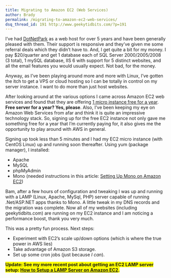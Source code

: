 ```yaml
---
title: Migrating to Amazon EC2 (Web Services)
author: Brady
permalink: /migrating-to-amazon-ec2-web-services/
dsq_thread_id: 191 http://www.geekytidbits.com/?p=191
---
```

I&#8217;ve had [DotNetPark][1] as a web host for over 5 years and have been generally pleased with them. Their support is responsive and they&#8217;ve given me some referral deals which they didn&#8217;t have to. And, I get quite a bit for my money. I pay $20/quarter and get 1 database each of SQL Server 2000/2005/2008 (3 total), 1 mySQL database, IIS 6 with support for 5 distinct websites, and all the email features you would usually expect. Not bad, for the money.

Anyway, as I&#8217;ve been playing around more and more with Linux, I&#8217;ve gotten the itch to get a VPS or cloud hosting so I can be totally in control on my server instance. I want to do more than just host websites.

After looking around at the various options I came across Amazon EC2 web services and found that they are offering [1 micro instance free for a year][2]. **Free server for a year? Yes, please**. Also, I&#8217;ve been keeping my eye on Amazon Web Services from afar and think it is quite an impressive technology stack. So, signing up for the free EC2 instance not only gave me something free for a year that I&#8217;m currently paying for, it also gives me the opportunity to play around with AWS in general.

Signing up took less than 5 minutes and I had my EC2 micro instance (with CentOS Linux) up and running soon thereafter. Using yum (package manager), I installed:

  * Apache
  * MySQL
  * phpMyAdmin
  * Mono (needed instructions in this article: [Setting Up Mono on Amazon EC2][3])

Bam, after a few hours of configuration and tweaking I was up and running with a LAMP (Linux, Apache, MySql, PHP) server capable of running .Net/ASP.NET apps thanks to Mono. A little tweak in my DNS records and the migration was complete. Now all of my websites (including geekytidbits.com) are running on my EC2 instance and I am noticing a performance boost, thank you very much.

This was a pretty fun process. Next steps:

  * Experiment with EC2&#8217;s scale up/down options (which is where the true power in AWS lies)
  * Take advantage of Amazon S3 storage.
  * Set up some cron jobs (just because *I can*).

<div id="_mcePaste" style="position: absolute; left: -10000px; top: 198px; width: 1px; height: 1px; overflow: hidden;">
  http://groovbird.blogspot.com/2011/03/setting-up-mono-on-amazon-ec2.html
</div>

<span style="background-color: yellow;"><strong>Update: See my more recent post about getting an EC2 LAMP server setup: <a title="How to Setup a LAMP Server on Amazon EC2" href="/setup-lamp-server-amazon-ec2/"> How to Setup a LAMP Server on Amazon EC2</a>.</strong></span>

 [1]: http://www.dotnetpark.com/
 [2]: http://aws.amazon.com/free/
 [3]: http://groovbird.blogspot.com/2011/03/setting-up-mono-on-amazon-ec2.html
